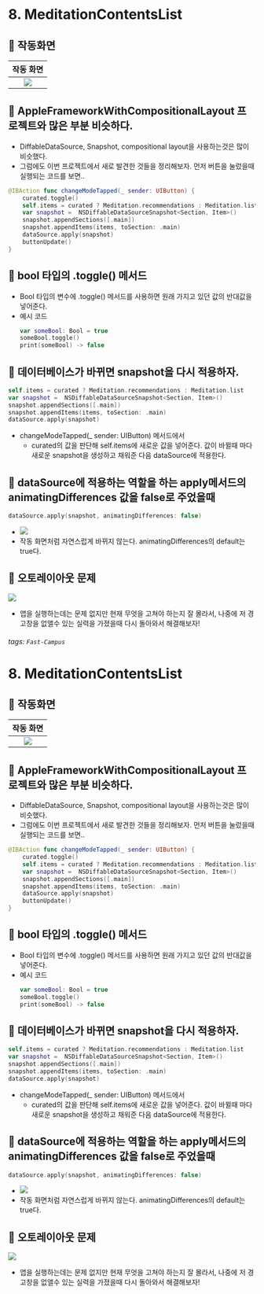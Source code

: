 # 8. MeditationContentsList

## 🍎 작동화면

|            작동 화면             |
|:--------------------------------:|
| ![](https://i.imgur.com/Py45w6Q.gif) |


## 🍎 AppleFrameworkWithCompositionalLayout 프로젝트와 많은 부분 비슷하다.

- DiffableDataSource, Snapshot, compositional layout을 사용하는것은 많이 비슷했다.
- 그럼에도 이번 프로젝트에서 새로 발견한 것들을 정리해보자. 먼저 버튼을 눌렀을때 실행되는 코드를 보면..
```swift
@IBAction func changeModeTapped(_ sender: UIButton) {
    curated.toggle()
    self.items = curated ? Meditation.recommendations : Meditation.list
    var snapshot =  NSDiffableDataSourceSnapshot<Section, Item>()
    snapshot.appendSections([.main])
    snapshot.appendItems(items, toSection: .main)
    dataSource.apply(snapshot)
    buttonUpdate()
}
```
## 🍎 bool 타입의 .toggle() 메서드
- Bool 타입의 변수에 .toggle() 메서드를 사용하면 원래 가지고 있던 값의 반대값을 넣어준다.
- 예시 코드
    ```swift
    var someBool: Bool = true
    someBool.toggle()
    print(someBool) -> false
    ```
## 🍎 데이터베이스가 바뀌면 snapshot을 다시 적용하자.
```swift
self.items = curated ? Meditation.recommendations : Meditation.list
var snapshot =  NSDiffableDataSourceSnapshot<Section, Item>()
snapshot.appendSections([.main])
snapshot.appendItems(items, toSection: .main)
dataSource.apply(snapshot)
```
- changeModeTapped(_ sender: UIButton) 메서드에서
    - curated의 값을 판단해 self.items에 새로운 값을 넣어준다. 값이 바뀔때 마다 새로운 snapshot을 생성하고 채워준 다음 dataSource에 적용한다. 


## 🍎 dataSource에 적용하는 역할을 하는 apply메서드의 animatingDifferences 값을 false로 주었을때

```swift
dataSource.apply(snapshot, animatingDifferences: false)
```

- ![](https://i.imgur.com/mFucuLk.gif)
- 작동 화면처럼 자연스럽게 바뀌지 않는다. animatingDifferences의 default는 true다.

## 🍎 오토레이아웃 문제
![](https://i.imgur.com/jT2wajy.jpg)
- 앱을 실행하는데는 문제 없지만 현재 무엇을 고쳐야 하는지 잘 몰라서, 나중에 저 경고창을 없앨수 있는 실력을 가졌을때 다시 돌아와서 해결해보자!
###### tags: `Fast-Campus`

# 8. MeditationContentsList

## 🍎 작동화면

|            작동 화면             |
|:--------------------------------:|
| ![](https://i.imgur.com/Py45w6Q.gif) |


## 🍎 AppleFrameworkWithCompositionalLayout 프로젝트와 많은 부분 비슷하다.

- DiffableDataSource, Snapshot, compositional layout을 사용하는것은 많이 비슷했다.
- 그럼에도 이번 프로젝트에서 새로 발견한 것들을 정리해보자. 먼저 버튼을 눌렀을때 실행되는 코드를 보면..
```swift
@IBAction func changeModeTapped(_ sender: UIButton) {
    curated.toggle()
    self.items = curated ? Meditation.recommendations : Meditation.list
    var snapshot =  NSDiffableDataSourceSnapshot<Section, Item>()
    snapshot.appendSections([.main])
    snapshot.appendItems(items, toSection: .main)
    dataSource.apply(snapshot)
    buttonUpdate()
}
```
## 🍎 bool 타입의 .toggle() 메서드
- Bool 타입의 변수에 .toggle() 메서드를 사용하면 원래 가지고 있던 값의 반대값을 넣어준다.
- 예시 코드
    ```swift
    var someBool: Bool = true
    someBool.toggle()
    print(someBool) -> false
    ```
## 🍎 데이터베이스가 바뀌면 snapshot을 다시 적용하자.
```swift
self.items = curated ? Meditation.recommendations : Meditation.list
var snapshot =  NSDiffableDataSourceSnapshot<Section, Item>()
snapshot.appendSections([.main])
snapshot.appendItems(items, toSection: .main)
dataSource.apply(snapshot)
```
- changeModeTapped(_ sender: UIButton) 메서드에서
    - curated의 값을 판단해 self.items에 새로운 값을 넣어준다. 값이 바뀔때 마다 새로운 snapshot을 생성하고 채워준 다음 dataSource에 적용한다. 


## 🍎 dataSource에 적용하는 역할을 하는 apply메서드의 animatingDifferences 값을 false로 주었을때

```swift
dataSource.apply(snapshot, animatingDifferences: false)
```

- ![](https://i.imgur.com/mFucuLk.gif)
- 작동 화면처럼 자연스럽게 바뀌지 않는다. animatingDifferences의 default는 true다.

## 🍎 오토레이아웃 문제
![](https://i.imgur.com/jT2wajy.jpg)
- 앱을 실행하는데는 문제 없지만 현재 무엇을 고쳐야 하는지 잘 몰라서, 나중에 저 경고창을 없앨수 있는 실력을 가졌을때 다시 돌아와서 해결해보자!
